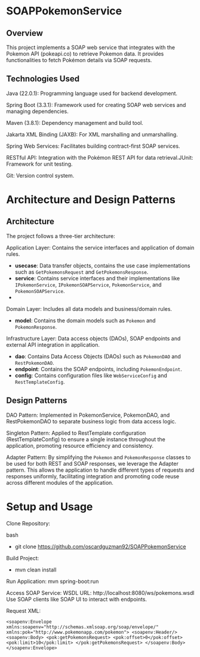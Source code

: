 
# SOAPPokemonService


## Overview
This project implements a SOAP web service that integrates with the Pokemon API (pokeapi.co) to retrieve Pokemon data. It provides functionalities to fetch Pokémon details via SOAP requests.

## Technologies Used
Java (22.0.1): Programming language used for backend development.

Spring Boot (3.3.1): Framework used for creating SOAP web services and managing dependencies.

Maven (3.8.1): Dependency management and build tool.

Jakarta XML Binding (JAXB): For XML marshalling and unmarshalling.

Spring Web Services: Facilitates building contract-first SOAP services.

RESTful API: Integration with the Pokémon REST API for data retrieval.JUnit: Framework for unit testing.

Git: Version control system.


# Architecture and Design Patterns
## Architecture
The project follows a three-tier architecture:

Application Layer: Contains the service interfaces and application of domain rules.
  - **usecase**: Data transfer objects, contains the use case implementations such as `GetPokemonsRequest` and `GetPokemonsResponse`.
  - **service**: Contains service interfaces and their implementations like `IPokemonService`, `IPokemonSOAPService`, `PokemonService`, and `PokemonSOAPService`.
  - 
Domain Layer: Includes all data models and business/domain rules.
  - **model**: Contains the domain models such as `Pokemon` and `PokemonResponse`.
    
Infrastructure Layer: Data access objects (DAOs), SOAP endpoints and external API integration in application.
  - **dao**: Contains Data Access Objects (DAOs) such as `PokemonDAO` and `RestPokemonDAO`.
  - **endpoint**: Contains the SOAP endpoints, including `PokemonEndpoint`.
  - **config**: Contains configuration files like `WebServiceConfig` and `RestTemplateConfig`.

## Design Patterns
DAO Pattern: Implemented in PokemonService, PokemonDAO, and RestPokemonDAO to separate business logic from data access logic.

Singleton Pattern: Applied to RestTemplate configuration (RestTemplateConfig) to ensure a single instance throughout the application, promoting resource efficiency and consistency.

Adapter Pattern: By simplifying the `Pokemon` and `PokemonResponse` classes to be used for both REST and SOAP responses, we leverage the Adapter pattern. This allows the application to handle different types of requests and responses uniformly, facilitating integration and promoting code reuse across different modules of the application.



# Setup and Usage
Clone Repository:

bash
- git clone https://github.com/oscardguzman92/SOAPPokemonService

Build Project:
- mvn clean install

Run Application:
mvn spring-boot:run

Access SOAP Service:
WSDL URL: http://localhost:8080/ws/pokemons.wsdl
Use SOAP clients like SOAP UI to interact with endpoints.

Request XML:

`<soapenv:Envelope xmlns:soapenv="http://schemas.xmlsoap.org/soap/envelope/" xmlns:pok="http://www.pokemonapp.com/pokemon">
   <soapenv:Header/>
   <soapenv:Body>
      <pok:getPokemonsRequest>
         <pok:offset>0</pok:offset>
         <pok:limit>10</pok:limit>
      </pok:getPokemonsRequest>
   </soapenv:Body>
</soapenv:Envelope>`
